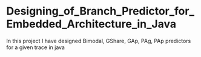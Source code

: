 # Designing_of_Branch_Predictor_for_Embedded_Architecture_in_Java
In this project I have designed Bimodal, GShare, GAp, PAg, PAp predictors for a given trace in java
